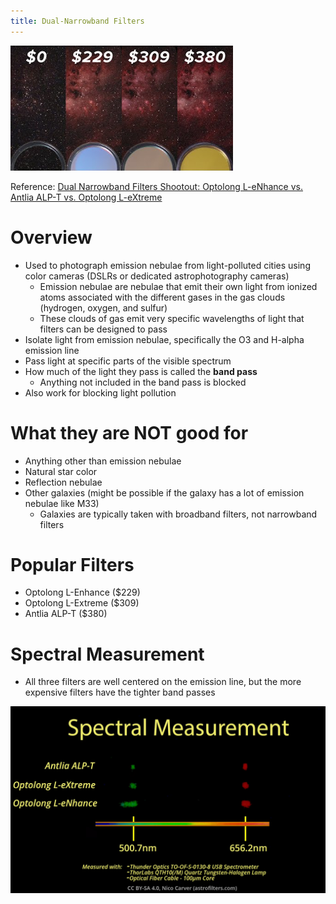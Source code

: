 ```yaml
---
title: Dual-Narrowband Filters
---
```


![](./assets/Dual-Narrowband-Filters-image1.png)

Reference: [Dual Narrowband Filters Shootout: Optolong L-eNhance vs. Antlia ALP-T vs. Optolong L-eXtreme](https://www.youtube.com/watch?v=9T2HvIyo-gg)

# Overview

- Used to photograph emission nebulae from light-polluted cities using color cameras (DSLRs or dedicated astrophotography cameras)
  - Emission nebulae are nebulae that emit their own light from ionized atoms associated with the different gases in the gas clouds (hydrogen, oxygen, and sulfur)
  - These clouds of gas emit very specific wavelengths of light that filters can be designed to pass
- Isolate light from emission nebulae, specifically the O3 and H-alpha emission line
- Pass light at specific parts of the visible spectrum
- How much of the light they pass is called the **band pass**
  - Anything not included in the band pass is blocked
- Also work for blocking light pollution

# What they are NOT good for

- Anything other than emission nebulae
- Natural star color
- Reflection nebulae
- Other galaxies (might be possible if the galaxy has a lot of emission nebulae like M33)
  - Galaxies are typically taken with broadband filters, not narrowband filters

# Popular Filters

- Optolong L-Enhance ($229)
- Optolong L-Extreme ($309)
- Antlia ALP-T ($380)

# Spectral Measurement

- All three filters are well centered on the emission line, but the more expensive filters have the tighter band passes

![](./assets/Dual-Narrowband-Filters-image2.png)
